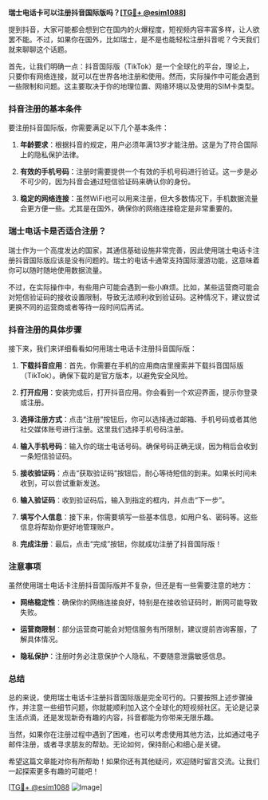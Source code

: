 **瑞士电话卡可以注册抖音国际版吗？[[TG💪+ @esim1088](https://t.me/s/esim1088)]**

提到抖音，大家可能都会想到它在国内的火爆程度，短视频内容丰富多样，让人欲罢不能。不过，如果你在国外，比如瑞士，是不是也能轻松注册抖音呢？今天我们就来聊聊这个话题。

首先，让我们明确一点：抖音国际版（TikTok）是一个全球化的平台，理论上，只要你有网络连接，就可以在世界各地注册和使用。然而，实际操作中可能会遇到一些限制和问题。这主要取决于你的地理位置、网络环境以及使用的SIM卡类型。

### 抖音注册的基本条件

要注册抖音国际版，你需要满足以下几个基本条件：

1. **年龄要求**：根据抖音的规定，用户必须年满13岁才能注册。这是为了符合国际上的隐私保护法律。
   
2. **有效的手机号码**：注册时需要提供一个有效的手机号码进行验证。这一步是必不可少的，因为抖音会通过短信验证码来确认你的身份。

3. **稳定的网络连接**：虽然WiFi也可以用来注册，但大多数情况下，手机数据流量会更方便一些。尤其是在国外，确保你的网络连接稳定是非常重要的。

### 瑞士电话卡是否适合注册？

瑞士作为一个高度发达的国家，其通信基础设施非常完善，因此使用瑞士电话卡注册抖音国际版应该是没有问题的。瑞士的电话卡通常支持国际漫游功能，这意味着你可以随时随地使用数据流量。

不过，在实际操作中，有些用户可能会遇到一些小麻烦。比如，某些运营商可能会对短信验证码的接收设置限制，导致无法顺利收到验证码。这种情况下，建议尝试更换不同的运营商或者等待一段时间后再试。

### 抖音注册的具体步骤

接下来，我们来详细看看如何用瑞士电话卡注册抖音国际版：

1. **下载抖音应用**：首先，你需要在手机的应用商店里搜索并下载抖音国际版（TikTok）。确保下载的是官方版本，以避免安全风险。

2. **打开应用**：安装完成后，打开抖音应用。你会看到一个欢迎界面，提示你登录或注册。

3. **选择注册方式**：点击“注册”按钮后，你可以选择通过邮箱、手机号码或者其他社交媒体账号进行注册。这里我们选择手机号码注册。

4. **输入手机号码**：输入你的瑞士电话号码。确保号码正确无误，因为稍后会收到一条短信验证码。

5. **接收验证码**：点击“获取验证码”按钮后，耐心等待短信的到来。如果长时间未收到，可以尝试重新发送。

6. **输入验证码**：收到验证码后，输入到指定的框内，并点击“下一步”。

7. **填写个人信息**：接下来，你需要填写一些基本信息，如用户名、密码等。这些信息将帮助你更好地管理账户。

8. **完成注册**：最后，点击“完成”按钮，你就成功注册了抖音国际版！

### 注意事项

虽然使用瑞士电话卡注册抖音国际版并不复杂，但还是有一些需要注意的地方：

- **网络稳定性**：确保你的网络连接良好，特别是在接收验证码时，断网可能导致失败。
  
- **运营商限制**：部分运营商可能会对短信服务有所限制，建议提前咨询客服，了解具体情况。

- **隐私保护**：注册时务必注意保护个人隐私，不要随意泄露敏感信息。

### 总结

总的来说，使用瑞士电话卡注册抖音国际版是完全可行的。只要按照上述步骤操作，并注意一些细节问题，你就能顺利加入这个全球化的短视频社区。无论是记录生活点滴，还是发现新奇有趣的内容，抖音都能为你带来无限乐趣。

当然，如果你在注册过程中遇到了困难，也可以考虑使用其他方法，比如通过电子邮件注册，或者寻求朋友的帮助。无论如何，保持耐心和细心是关键。

希望这篇文章能对你有所帮助！如果你还有其他疑问，欢迎随时留言交流。让我们一起探索更多有趣的可能吧！

[[TG💪+ @esim1088](https://t.me/s/esim1088) ![Image](https://i.postimg.cc/4NQfJmqS/Snipaste-2025-05-13-00-14-12.png)]